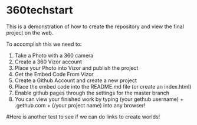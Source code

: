 # 360techstart
This is a demonstration of how to create the repository and view the final project on the web. 
<script src='//vizor.io/static/scripts/vizor-360-embed.js' data-vizorurl='//vizor.io/embed/ed859/360techstart'></script>

To accomplish this we need to:
1. Take a Photo with a 360 camera
2. Create a 360 Vizor account
3. Place your Photo into Vizor and publish the project
4. Get the Embed Code From Vizor
5. Create a Github Account and create a new project
6. Place the embed code into the README.md file (or create an index.html)
7. Enable github pages through the settings for the master branch
8. You can view your finished work by typing  (your gethub username) + .gethub.com + (/your project name) into any browser!


#Here is another test to see if we can do links to create worlds!

<script src='//vizor.io/static/scripts/vizor-360-embed.js' data-vizorurl='//vizor.io/embed/ed859/linktest'></script>
